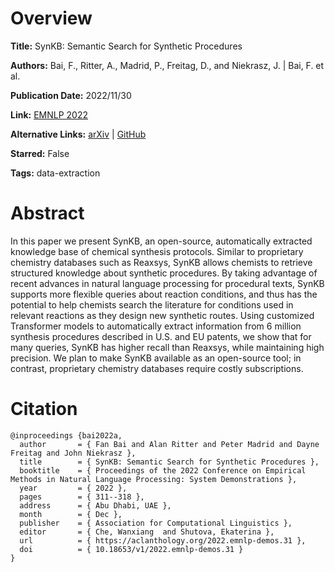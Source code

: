# Overview
**Title:**
SynKB: Semantic Search for Synthetic Procedures

**Authors:**
Bai, F., Ritter, A., Madrid, P., Freitag, D., and Niekrasz, J. |
Bai, F. et al.

**Publication Date:**
2022/11/30

**Link:**
[EMNLP 2022](https://aclanthology.org/2022.emnlp-demos.31)

**Alternative Links:**
[arXiv](https://arxiv.org/abs/2208.07400) |
[GitHub](https://github.com/bflashcp3f/SynKB)

**Starred:**
False

**Tags:**
data-extraction


# Abstract
In this paper we present SynKB, an open-source, automatically extracted knowledge base of chemical synthesis protocols.
Similar to proprietary chemistry databases such as Reaxsys, SynKB allows chemists to retrieve structured knowledge about synthetic procedures.
By taking advantage of recent advances in natural language processing for procedural texts, SynKB supports more flexible queries about reaction conditions, and thus has the potential to help chemists search the literature for conditions used in relevant reactions as they design new synthetic routes.
Using customized Transformer models to automatically extract information from 6 million synthesis procedures described in U.S. and EU patents, we show that for many queries, SynKB has higher recall than Reaxsys, while maintaining high precision.
We plan to make SynKB available as an open-source tool; in contrast, proprietary chemistry databases require costly subscriptions.


# Citation
```
@inproceedings {bai2022a,
  author       = { Fan Bai and Alan Ritter and Peter Madrid and Dayne Freitag and John Niekrasz },
  title        = { SynKB: Semantic Search for Synthetic Procedures },
  booktitle    = { Proceedings of the 2022 Conference on Empirical Methods in Natural Language Processing: System Demonstrations },
  year         = { 2022 },
  pages        = { 311--318 },
  address      = { Abu Dhabi, UAE },
  month        = { Dec },
  publisher    = { Association for Computational Linguistics },
  editor       = { Che, Wanxiang  and Shutova, Ekaterina },
  url          = { https://aclanthology.org/2022.emnlp-demos.31 },
  doi          = { 10.18653/v1/2022.emnlp-demos.31 }
}
```
